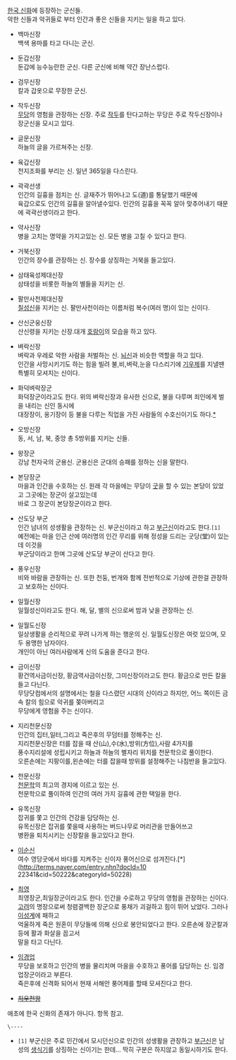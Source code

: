 [한국 신화](%ED%95%9C%EA%B5%AD%20%EC%8B%A0%ED%99%94.md)에 등장하는 군신들.  
악한 신들과 악귀들로 부터 인간과 좋은 신들을 지키는 일을 하고 있다.

  * 백마신장  
백색 용마를 타고 다니는 군신.  

  * 둔갑신장  
둔갑에 능수능란한 군신. 다른 군신에 비해 약간 장난스럽다.  

  * 검무신장  
칼과 갑옷으로 무장한 군신.  

  * 작두신장  
[무당](%EB%AC%B4%EB%8B%B9.md)의 영험을 관장하는 신장. 주로
[작두](%EC%9E%91%EB%91%90.md)를 탄다고하는 무당은 주로 작두신장이나 장군신을 모시고 있다.  

  * 글문신장  
하늘의 글을 가르쳐주는 신장.  

  * 육갑신장  
천지조화를 부리는 신. 일년 365일을 다스린다.  

  * 곽곽선생  
인간의 길흉을 점치는 신. 글재주가 뛰어나고 도(道)를 통달했기 때문에  
육갑으로도 인간의 길흉을 알아낼수있다. 인간의 길흉을 꼭꼭 알아 맞추어내기 때문에 곽곽선생이라고 한다.  

  * 약사신장  
병을 고치는 명약을 가지고있는 신. 모든 병을 고칠 수 있다고 한다.  

  * 거북신장  
인간의 장수를 관장하는 신. 장수를 상징하는 거북을 들고있다.  

  * 삼태육성제대신장  
삼태성을 비롯한 하늘의 별들을 지키는 신.  

  * 팔만사천제대신장  
[칠성신](%EC%B9%A0%EC%84%B1%EC%8B%A0.md)을 지키는 신. 팔만사천이라는 이름처럼 복수(여러 명)이 있는
신이다.  

  * 산신군웅신장  
산신령을 지키는 신장.대개 [호랑이](%ED%98%B8%EB%9E%91%EC%9D%B4.md)의 모습을 하고 있다.  

  * 벼락신장  
벼락과 우레로 악한 사람을 처벌하는 신. [뇌신](%EB%87%8C%EC%8B%A0.md)과 비슷한 역할을 하고 있다.  
인간을 사망시키기도 하는 힘을 빌려 불,비,벼락,눈을 다스리기에 [기우제](%EA%B8%B0%EC%9A%B0%EC%A0%9C.md)를
지낼땐 특별히 모셔지는 신이다.  

  * 화덕벼락장군  
화덕장군이라고도 한다. 위의 벼락신장과 유사한 신으로, 불을 다루며 죄인에게 벌을 내리는 신인 동시에  
대장장이, 옹기장이 등 불을 다루는 직업을 가진 사람들의 수호신이기도
하다.[*](http://www.enterpost.net/story_k/7567)  

  * 오방신장  
동, 서, 남, 북, 중앙 총 5방위를 지키는 신들.  

  * 왕장군  
강남 천자국의 군용신. 군용신은 군대의 승패를 정하는 신을 말한다.  

  * 본당장군  
마을과 인간을 수호하는 신. 원래 각 마을에는 무당이 [굿](%EA%B5%BF.md)을 할 수 있는 본당이 있었고 그곳에는 장군이
살고있는데  
바로 그 장군이 본당장군이라고 한다.  

  * 산도당 부군  
인간 남녀의 성생활을 관장하는 신. 부군신이라고 하고 [부근신](%EB%B6%80%EA%B7%BC%EC%8B%A0.md)이라고도
한다.`[1]`  
예전에는 마을 인근 산에 여러명의 인간 무리를 위해 정성을 드리는 굿당(堂)이 있는데 이것을  
부군당이라고 한며 그곳에 산도당 부군이 산다고 한다.  

  * 풍우신장  
비와 바람을 관장하는 신. 또한 천둥, 번개와 함께 전반적으로 기상에 관한걸 관장하고 보호하는 신이다.  

  * 일월신장  
일월성신이라고도 한다. 해, 달, 별의 신으로써 밤과 낮을 관장하는 신.  

  * 일월도신장  
일상생활을 순리적으로 꾸려 나가게 하는 행운의 신. 일월도신장은 여럿 있으며, 모두 용맹한 남자이다.  
개인이 아닌 여러사람에게 신의 도움을 준다고 한다.  

  * 금이신장   
황건역사금이신장, 황금역사금이신장, 그미신장이라고도 한다. 황금으로 만든 칼을 들고 다닌다.  
무당닷컴에서의 설명에서는 철을 다스렸던 시대의 신이라고 하지만, 어느 쪽이든 금속 칼의 힘으로 악귀를 쫒아버리고  
무당에게 영험을 주는 신이다.  

  * 지리천문신장  
인간의 집터,일터,그리고 죽은후의 무덤터를 정해주는 신.  
지리천문신장은 터를 잡을 때 산(山),수(水),방위(方位),사람 4가지를  
풍수지리설에 성립시키고 하늘과 하늘의 별자리 위치를 천문학으로 풀이한다.  
오른손에는 지팡이를,왼손에는 터를 잡을때 방위를 설정해주는 나침반을 들고있다.  

  * 천문신장  
[천문학](%EC%B2%9C%EB%AC%B8%ED%95%99.md)의 최고의 경지에 이르고 있는 신.  
천문학으로 풀이하여 인간의 여러 가지 길흉에 관한 택일을 한다.  

  * 유목신장  
잡귀를 쫓고 인간의 건강을 담당하는 신.  
유목신장은 잡귀를 쫓을때 사용하는 버드나무로 머리관을 만들어쓰고  
병환을 퇴치시키는 신장칼을 들고있다고 한다.  

  * [이순신](%EC%9D%B4%EC%88%9C%EC%8B%A0.md)  
여수 영당굿에서 바다를 지켜주는 신이자 풍어신으로 섬겨진다.[*](http://terms.naver.com/entry.nhn?docId=10
22341&cid=50222&categoryId=50228)  

  * [최영](%EC%B5%9C%EC%98%81.md)  
최영장군,최일장군이라고도 한다. 인간을 수로하고 무당의 영험을 관장하는 신이다.  
[고려](%EA%B3%A0%EB%A0%A4.md)의 명장으로써 청렴결백한 장군으로 풍채가 괴걸하고 힘이 뛰어 났었다. 그러나
[이성계](%EC%9D%B4%EC%84%B1%EA%B3%84.md)에 패하고  
억울하게 죽은 원혼이 무당들에 의해 신으로 봉안되었다고 한다. 오른손에 장군칼과 등에 활과 화살을 꼽고서  
말을 타고 다닌다.  

  * [임경업](%EC%9E%84%EA%B2%BD%EC%97%85.md)  
무당을 보호하고 인간의 병을 물리치며 마을을 수호하고 풍어를 담당하는 신. 임경업장군이라고 부른다.  
죽은후에 신격화 되어서 현재 서해안 풍어제를 할때 모셔진다고 한다.  

* <del>[치우천왕](%EC%B9%98%EC%9A%B0.md)</del>  

애초에 한국 신화의 존재가 아니다. 항목 참고.  

`\----`

  * `[1]` 부군신은 주로 민간에서 모시던신으로 인간의 성생활을 관장하고 [부근신](%EB%B6%80%EA%B7%BC%EC%8B%A0.md)은 남성의 [생식기](%EC%83%9D%EC%8B%9D%EA%B8%B0.md)를 상징하는 신이기는 한데... 딱히 구분은 하지않고 동일시하기도 한다.

